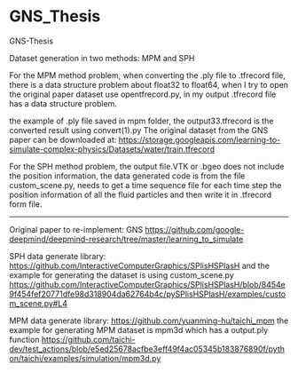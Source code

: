 # GNS_Thesis

GNS-Thesis

Dataset generation in two methods: MPM and SPH

For the MPM method problem, when converting the .ply file to .tfrecord file, there is a data structure problem about float32 to float64, when I try to open the original paper dataset use opentfrecord.py, in my output .tfrecord file has a data structure problem.

the example of .ply file saved in mpm folder, the output33.tfrecord is the converted result using convert(1).py
The original dataset from the GNS paper can be downloaded at: https://storage.googleapis.com/learning-to-simulate-complex-physics/Datasets/water/train.tfrecord

For the SPH method problem, the output file.VTK or .bgeo does not include the position information, the data generated code is from the file custom_scene.py, needs to get a time sequence file for each time step the position information of all the fluid particles and then write it in .tfrecord form file.

----------------------------------------------------------------------------------------------------------------------------------------
Original paper to re-implement: GNS https://github.com/google-deepmind/deepmind-research/tree/master/learning_to_simulate

SPH data generate library:  https://github.com/InteractiveComputerGraphics/SPlisHSPlasH   and the example for generating the dataset is using custom_scene.py  https://github.com/InteractiveComputerGraphics/SPlisHSPlasH/blob/8454e9f454fef20771dfe98d318904da62764b4c/pySPlisHSPlasH/examples/custom_scene.py#L4

MPM data generate library:  https://github.com/yuanming-hu/taichi_mpm   the example for generating MPM dataset is mpm3d which has a output.ply function https://github.com/taichi-dev/test_actions/blob/e5ed25678acfbe3eff49f4ac05345b183876890f/python/taichi/examples/simulation/mpm3d.py
